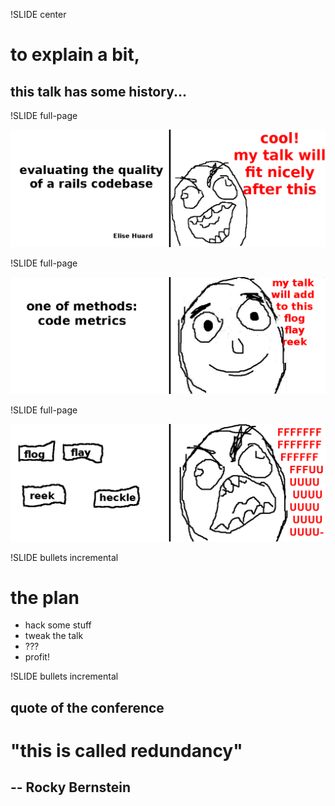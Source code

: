 !SLIDE center

# to explain a bit,
## this talk has some history...

!SLIDE full-page

![](page1.png)


!SLIDE full-page

![](page2.png)


!SLIDE full-page

![](page3.png)


!SLIDE bullets incremental

# the plan

* hack some stuff
* tweak the talk
* ???
* profit!


!SLIDE bullets incremental

## quote of the conference

# "this is called redundancy"
## -- Rocky Bernstein
